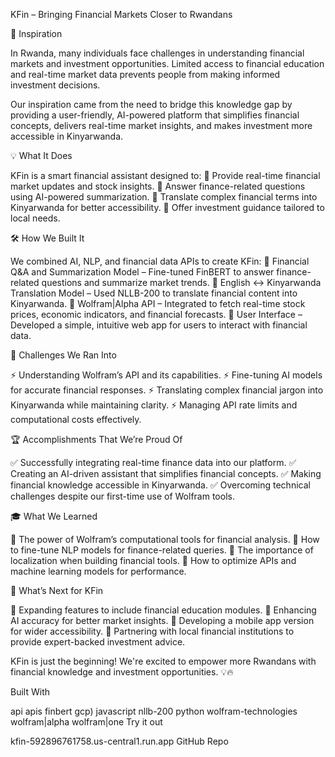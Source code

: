 KFin – Bringing Financial Markets Closer to Rwandans

🌟 Inspiration

In Rwanda, many individuals face challenges in understanding financial markets and investment opportunities. Limited access to financial education and real-time market data prevents people from making informed investment decisions.

Our inspiration came from the need to bridge this knowledge gap by providing a user-friendly, AI-powered platform that simplifies financial concepts, delivers real-time market insights, and makes investment more accessible in Kinyarwanda.

💡 What It Does

KFin is a smart financial assistant designed to: 🔹 Provide real-time financial market updates and stock insights. 🔹 Answer finance-related questions using AI-powered summarization. 🔹 Translate complex financial terms into Kinyarwanda for better accessibility. 🔹 Offer investment guidance tailored to local needs.

🛠️ How We Built It

We combined AI, NLP, and financial data APIs to create KFin: 🔹 Financial Q&A and Summarization Model – Fine-tuned FinBERT to answer finance-related questions and summarize market trends. 🔹 English ↔ Kinyarwanda Translation Model – Used NLLB-200 to translate financial content into Kinyarwanda. 🔹 Wolfram|Alpha API – Integrated to fetch real-time stock prices, economic indicators, and financial forecasts. 🔹 User Interface – Developed a simple, intuitive web app for users to interact with financial data.

🚧 Challenges We Ran Into

⚡ Understanding Wolfram’s API and its capabilities. ⚡ Fine-tuning AI models for accurate financial responses. ⚡ Translating complex financial jargon into Kinyarwanda while maintaining clarity. ⚡ Managing API rate limits and computational costs effectively.

🏆 Accomplishments That We’re Proud Of

✅ Successfully integrating real-time finance data into our platform. ✅ Creating an AI-driven assistant that simplifies financial concepts. ✅ Making financial knowledge accessible in Kinyarwanda. ✅ Overcoming technical challenges despite our first-time use of Wolfram tools.

🎓 What We Learned

🚀 The power of Wolfram’s computational tools for financial analysis. 🚀 How to fine-tune NLP models for finance-related queries. 🚀 The importance of localization when building financial tools. 🚀 How to optimize APIs and machine learning models for performance.

🚀 What’s Next for KFin

🔹 Expanding features to include financial education modules. 🔹 Enhancing AI accuracy for better market insights. 🔹 Developing a mobile app version for wider accessibility. 🔹 Partnering with local financial institutions to provide expert-backed investment advice.

KFin is just the beginning! We're excited to empower more Rwandans with financial knowledge and investment opportunities. 💡🔥

Built With

api apis finbert gcp) javascript nllb-200 python wolfram-technologies wolfram|alpha wolfram|one Try it out

kfin-592896761758.us-central1.run.app GitHub Repo
